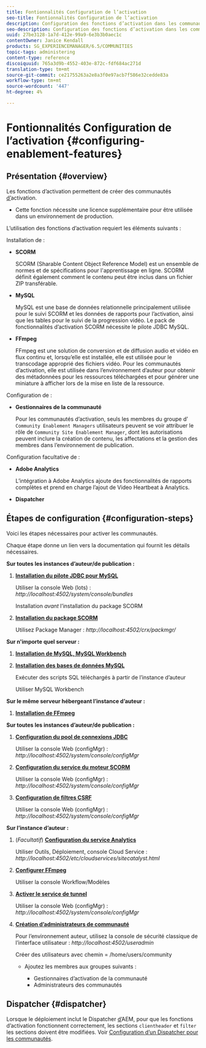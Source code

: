 ```yaml
---
title: Fontionnalités Configuration de l’activation
seo-title: Fontionnalités Configuration de l’activation
description: Configuration des fonctions d’activation dans les communautés
seo-description: Configuration des fonctions d’activation dans les communautés
uuid: 27be3128-1a7d-412e-99a9-6e3b3b0aec1c
contentOwner: Janice Kendall
products: SG_EXPERIENCEMANAGER/6.5/COMMUNITIES
topic-tags: administering
content-type: reference
discoiquuid: 765a3d9b-4552-403e-872c-fdf684ac271d
translation-type: tm+mt
source-git-commit: ce21755263a2e8a3f0e97acb7f586e32cedde83a
workflow-type: tm+mt
source-wordcount: '447'
ht-degree: 4%

---
```



# Fontionnalités Configuration de l’activation {#configuring-enablement-features}

## Présentation {#overview}

Les fonctions d’activation permettent de créer des communautés [d’](overview.md#enablement-community)activation.

* Cette fonction nécessite une licence supplémentaire pour être utilisée dans un environnement de production.

L’utilisation des fonctions d’activation requiert les éléments suivants :

Installation de :

* **SCORM**

   SCORM (Sharable Content Object Reference Model) est un ensemble de normes et de spécifications pour l&#39;apprentissage en ligne. SCORM définit également comment le contenu peut être inclus dans un fichier ZIP transférable.

* **MySQL**

   MySQL est une base de données relationnelle principalement utilisée pour le suivi SCORM et les données de rapports pour l’activation, ainsi que les tables pour le suivi de la progression vidéo. Le pack de fonctionnalités d’activation SCORM nécessite le pilote JDBC MySQL.

* **FFmpeg**

   FFmpeg est une solution de conversion et de diffusion audio et vidéo en flux continu et, lorsqu’elle est installée, elle est utilisée pour le transcodage approprié des fichiers [](../../help/sites-authoring/default-components-foundation.md#video)vidéo. Pour les communautés d’activation, elle est utilisée dans l’environnement d’auteur pour obtenir des métadonnées pour les ressources téléchargées et pour générer une miniature à afficher lors de la mise en liste de la ressource.

Configuration de :

* **Gestionnaires de la communauté**

   Pour les communautés d’activation, seuls les membres du groupe d’ `Community Enablement Managers` utilisateurs peuvent se voir attribuer le rôle de `Community Site Enablement Manager`, dont les autorisations peuvent inclure la création de contenu, les affectations et la gestion des membres dans l’environnement de publication.

Configuration facultative de :

* **Adobe Analytics**

   L’intégration à Adobe Analytics ajoute des fonctionnalités de rapports complètes et prend en charge l’ajout de Video Heartbeat à Analytics.

* **Dispatcher**

## Étapes de configuration {#configuration-steps}

Voici les étapes nécessaires pour activer les communautés.

Chaque étape donne un lien vers la documentation qui fournit les détails nécessaires.

**Sur toutes les instances d’auteur/de publication :**

1. **[Installation du pilote JDBC pour MySQL](deploy-communities.md#jdbc-driver-for-mysql)**

   Utiliser la console Web (lots) : *http://localhost:4502/system/console/bundles*

   Installation *avant* l’installation du package SCORM

1. **[Installation du package SCORM](deploy-communities.md#scorm-package)**


   Utilisez Package Manager : *http://localhost:4502/crx/packmgr/*

**Sur n&#39;importe quel serveur :**

1. **[Installation de MySQL, MySQL Workbench](mysql.md)**

1. **[Installation des bases de données MySQL](mysql.md#database-setup)**

   Exécuter des scripts SQL téléchargés à partir de l’instance d’auteur

   Utiliser MySQL Workbench

**Sur le même serveur hébergeant l’instance d’auteur :**

1. **[Installation de FFmpeg](ffmpeg.md)**

**Sur toutes les instances d’auteur/de publication :**

1. **[Configuration du pool de connexions JDBC](mysql.md#configure-jdbc-connections)**

   Utiliser la console Web (configMgr) : *http://localhost:4502/system/console/configMgr*

1. **[Configuration du service du moteur SCORM](mysql.md#aem-communities-scormengine-service)**

   Utiliser la console Web (configMgr) : *http://localhost:4502/system/console/configMgr*

1. **[Configuration de filtres CSRF](mysql.md#adobe-granite-csrf-filter)**

   Utiliser la console Web (configMgr) : *http://localhost:4502/system/console/configMgr*

**Sur l’instance d’auteur :**

1. (*Facultatif*) **[Configuration du service Analytics](analytics.md)**

   Utiliser Outils, Déploiement, console Cloud Service : *http://localhost:4502/etc/cloudservices/sitecatalyst.html*

1. **[Configurer FFmpeg](ffmpeg.md#configure-ffmpeg-transcoding-service)**

   Utiliser la console Workflow/Modèles

1. **[Activer le service de tunnel](deploy-communities.md#tunnel-service-on-author)**

   Utiliser la console Web (configMgr) : *http://localhost:4502/system/console/configMgr*

1. **[Création d’administrateurs de communauté](users.md#creating-community-members)**

   Pour l’environnement auteur, utilisez la console de sécurité classique de l’interface utilisateur : *http://localhost:4502/useradmin*

   Créer des utilisateurs avec chemin = /home/users/community

   * Ajoutez les membres aux groupes suivants :

      * Gestionnaires d’activation de la communauté
      * Administrateurs des communautés

## Dispatcher {#dispatcher}

Lorsque le déploiement inclut le Dispatcher [d’](https://helpx.adobe.com/experience-manager/dispatcher/using/dispatcher.html)AEM, pour que les fonctions d’activation fonctionnent correctement, les sections `clientheader` et `filter` les sections doivent être modifiées. Voir [Configuration d’un Dispatcher pour les communautés](dispatcher.md#enablement).
